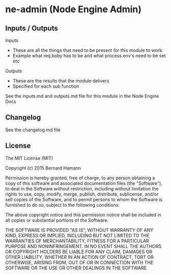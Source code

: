 # ne-admin (Node Engine Admin)

## Inputs / Outputs

Inputs
- These are all the things that need to be present for this module to work.
- Example what req.boby has to be and what process.env's need to be set etc

Outputs
- These are the results that the module delivers 
- Specified for each sub function

See the inputs.md and outputs.md file for this module in the Node Engine Docs


## Changelog

See the changelog.md file


## License 

The MIT License (MIT)

Copyright (c) 2015 Bernard Hamann

Permission is hereby granted, free of charge, to any person obtaining a copy
of this software and associated documentation files (the "Software"), to deal
in the Software without restriction, including without limitation the rights
to use, copy, modify, merge, publish, distribute, sublicense, and/or sell
copies of the Software, and to permit persons to whom the Software is
furnished to do so, subject to the following conditions:

The above copyright notice and this permission notice shall be included in
all copies or substantial portions of the Software.

THE SOFTWARE IS PROVIDED "AS IS", WITHOUT WARRANTY OF ANY KIND, EXPRESS OR
IMPLIED, INCLUDING BUT NOT LIMITED TO THE WARRANTIES OF MERCHANTABILITY,
FITNESS FOR A PARTICULAR PURPOSE AND NONINFRINGEMENT. IN NO EVENT SHALL THE
AUTHORS OR COPYRIGHT HOLDERS BE LIABLE FOR ANY CLAIM, DAMAGES OR OTHER
LIABILITY, WHETHER IN AN ACTION OF CONTRACT, TORT OR OTHERWISE, ARISING FROM,
OUT OF OR IN CONNECTION WITH THE SOFTWARE OR THE USE OR OTHER DEALINGS IN
THE SOFTWARE.